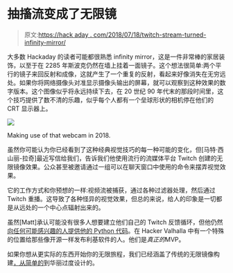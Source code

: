 # 抽搐流变成了无限镜

> 原文:[https://hack aday . com/2018/07/18/twitch-stream-turned-infinity-mirror/](https://hackaday.com/2018/07/18/twitch-stream-turned-infinity-mirror/)

大多数 Hackaday 的读者可能都很熟悉 infinity mirror，这是一件非常棒的家居装饰，以至于在 2285 年斯波克仍然在墙上挂着一面镜子。这个想法很简单:两个平行的镜子来回反射和成像，这就产生了一个重复的反射，看起来好像消失在无穷远处。如果你将网络摄像头对准显示摄像头输出的屏幕，就可以观察到这种效果的数字版本。这个图像似乎将永远持续下去，在 20 世纪 90 年代末的那段时间里，这个技巧提供了数不清的乐趣，似乎每个人都有一个垒球形状的相机停在他们的 CRT 显示器上。

[![](../Images/f8b0f1568d4f3232bf62ebfc35b84ee3.png)](https://hackaday.com/wp-content/uploads/2018/07/infinity_detail.png)

Making use of that webcam in 2018.

虽然你可能认为你已经看到了这种经典视觉技巧的每一种可能的变化，但[马特·西山丽-拉奇]最近写信给我们，告诉我们他使用流行的流媒体平台 Twitch 创建的无限镜像效果。公众甚至被邀请通过一组可以在聊天窗口中使用的命令来摆弄视觉效果。

它的工作方式和你预想的一样:视频流被捕获，通过各种过滤器处理，然后通过 Twitch 重播。这导致了各种怪异的视觉效果，但总的来说，给人的印象是一切都是从远处的一个中心点辐射出来的。

虽然[Matt]承认可能没有很多人想要建立他们自己的 Twitch 反馈循环，但他仍然[向任何可能感兴趣的人提供他的 Python 代码](https://github.com/MattBroach/irc2osc)。在 Hacker Valhalla 中有一个特殊的位置给那些像开源一样发布利基软件的人。他们是*真正的*MVP。

如果你想从更实际的东西开始你的无限旅程，我们已经涵盖了传统的无限镜像构建[，从简单的](https://hackaday.com/2015/11/21/the-easiest-infinity-mirror-build/)到华丽过度设计的。